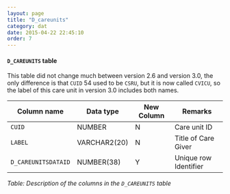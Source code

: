 ```yaml
---
layout: page
title: "D_careunits"
category: dat
date: 2015-04-22 22:45:10
order: 7
---
```


#### ```D_CAREUNITS``` table

This table did not change much between version 2.6 and version 3.0, the
only difference is that ```CUID``` 54 used to be ```CSRU```, but it is now called ```CVICU```, so the label of this care unit in version 3.0 includes both names.

Column name | Data type | New Column | Remarks
--- | --- | --- | ---
```CUID``` | NUMBER | N | Care unit ID
```LABEL``` | VARCHAR2(20) | N | Title of Care Giver
```D_CAREUNITSDATAID``` | NUMBER(38) | Y | Unique row Identifier

*Table: Description of the columns in the ```D_CAREUNITS``` table*


